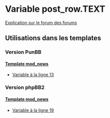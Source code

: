 # Variable post_row.TEXT
[Explication sur le forum des forums](http://forum.forumactif.com/t294113-listing-des-variables#post_row.TEXT)

## Utilisations dans les templates

### Version PunBB

#### [Template mod_news](punbb/mod_news.md)
* [Variable à la ligne 13](../punbb/mod_news.tpl#L13)

### Version phpBB2

#### [Template mod_news](subsilver/mod_news.md)
* [Variable à la ligne 19](../subsilver/mod_news.tpl#L19)